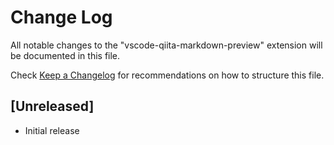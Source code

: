 # Change Log

All notable changes to the "vscode-qiita-markdown-preview" extension will be documented in this file.

Check [Keep a Changelog](http://keepachangelog.com/) for recommendations on how to structure this file.

## [Unreleased]

- Initial release